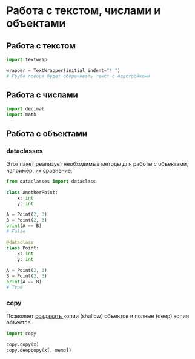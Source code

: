 # Работа с текстом, числами и объектами

## Работа с текстом

```python
import textwrap

wrapper = TextWrapper(initial_indent="* ")
# Грубо говоря будет оборачивать текст с надстройками
```

## Работа с числами

```python
import decimal
import math
```

## Работа с объектами

### dataclasses

Этот пакет реализует необходимые методы для работы с объектами, например, их сравнение:

```python
from dataclasses import dataclass

class AnotherPoint:
    x: int
    y: int

A = Point(2, 3)
B = Point(2, 3)
print(A == B)
# False

@dataclass
class Point:
    x: int
    y: int
    
A = Point(2, 3)
B = Point(2, 3)
print(A == B)
# True
```

### copy

Позволяет [создавать ](https://docs.python.org/3/library/copy.html)копии (shallow) объектов и полные (deep) копии объектов.&#x20;

```python
import copy

copy.copy(x)
copy.deepcopy(x[, memo])
```

